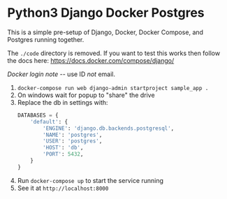# Python3 Django Docker Postgres

This is a simple pre-setup of Django, Docker, Docker Compose, and Postgres running together. 

The `./code` directory is removed. If you want to test this works then follow the docs here: https://docs.docker.com/compose/django/

*Docker login note* -- use ID _not_ email.

1.  `docker-compose run web django-admin startproject sample_app .`
1. On windows wait for popup to "share" the drive
1. Replace the db in settings with: 
    ```py
    DATABASES = {
        'default': {
            'ENGINE': 'django.db.backends.postgresql',
            'NAME': 'postgres',
            'USER': 'postgres',
            'HOST': 'db',
            'PORT': 5432,
        }
    }
    ```
1. Run `docker-compose up` to start the service running
1. See it at `http://localhost:8000`
